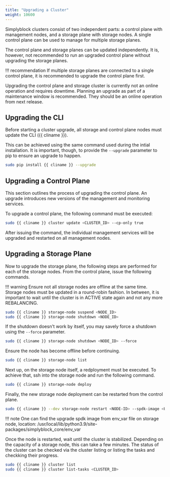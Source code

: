 ```yaml
---
title: "Upgrading a Cluster"
weight: 10600
---
```


Simplyblock clusters consist of two independent parts: a control plane with management nodes, and a storage plane with
storage nodes. A single control plane can be used to manage for multiple storage planes.

The control plane and storage planes can be updated independently. It is, however, not recommended to run an upgraded
control plane without upgrading the storage planes.

!!! recommendation
    If multiple storage planes are connected to a single control plane, it is recommended to upgrade the control plane
    first.

Upgrading the control plane and storage cluster is currently not an online operation and requires downtime. Planning an
upgrade as part of a maintenance window is recommended. They should be an online operation from next release.

## Upgrading the CLI

Before starting a cluster upgrade, all storage and control plane nodes must update the CLI ({{ cliname }}).

This can be achieved using the same command used during the intial installation. It is important, though, to provide
the `--upgrade` parameter to pip to ensure an upgrade to happen.

```bash
sudo pip install {{ cliname }} --upgrade
```

## Upgrading a Control Plane

This section outlines the process of upgrading the control plane. An upgrade introduces new versions of the management
and monitoring services.

To upgrade a control plane, the following command must be executed:

```bash
sudo {{ cliname }} cluster update <CLUSTER_ID> --cp-only true
```

After issuing the command, the individual management services will be upgraded and restarted on all management nodes. 

## Upgrading a Storage Plane

Now to upgrade the storage plane, the following steps are performed for each of the storage nodes. From the control plane, 
issue the following commands.

!!! warning
    Ensure not all storage nodes are offline at the same time. Storage nodes must be updated in a round-robin fashion. In
    between, it is important to wait until the cluster is in ACTIVE state again and not any more
    REBALANCING.

```bash
sudo {{ cliname }} storage-node suspend <NODE_ID>
sudo {{ cliname }} storage-node shutdown <NODE_ID> 
```

If the shutdown doesn't work by itself, you may savely force a shutdown using the `--force` parameter.

```bash
sudo {{ cliname }} storage-node shutdown <NODE_ID> --force 
```

Ensure the node has become offline before continuing.

```bash
sudo {{ cliname }} storage-node list 
```

Next up, on the storage node itself, a redployment must be executed. To achieve that, ssh into the storage node and run the following command.

```bash
sudo {{ cliname }} storage-node deploy
```

Finally, the new storage node deployment can be restarted from the control plane.

```bash
sudo {{ cliname }} --dev storage-node restart <NODE-ID> --spdk-image <UPGRADE SPDK IMAGE>
```

!!! note
    One can find the upgrade spdk image from env_var file on storage node, location: /usr/local/lib/python3.9/site-packages/simplyblock_core/env_var

Once the node is restarted, wait until the cluster is stabilized. Depending on the capacity of a storage node, this can take a few minutes.
The status of the cluster can be checked via the cluster listing or listing the tasks and checkking their progress.

```bash
sudo {{ cliname }} cluster list
sudo {{ cliname }} cluster list-tasks <CLUSTER_ID>
```


